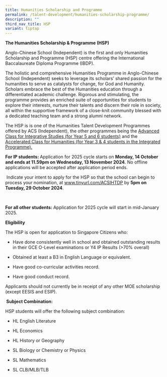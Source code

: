 ```yaml
---
title: Humanities Scholarship and Programme
permalink: /talent-development/humanities-scholarship-programme/
description: ""
third_nav_title: HSP
variant: tiptap
---
```

<p><strong>The Humanities Scholarship &amp; Programme (HSP)</strong>
</p>
<p>Anglo-Chinese School (Independent) is the first and only Humanities Scholarship
and Programme (HSP) centre offering the International Baccalaureate Diploma
Programme (IBDP).&nbsp;</p>
<p>The holistic and comprehensive Humanities Programme in Anglo-Chinese School
(Independent) seeks to leverage its scholars’ shared passion for the humanities
to serve as catalysts for change, for God and Humanity. Scholars embrace
the best of the Humanities education through a differentiated academic
challenge. Rigorous and stimulating, the programme provides an enriched
suite of opportunities for students to explore their interests, nurture
their talents and discern their role in society, all within the supportive
framework of a close-knit community blessed with a dedicated teaching team
and a strong alumni network.<strong>&nbsp;</strong>
</p>
<p>The HSP is is one of the Humanities Talent Development Programmes offered
by ACS (Independent), the other programmes being the <a href="https://www.acsindep.moe.edu.sg/advanced-class-for-integrative-studies/" rel="noopener noreferrer nofollow" target="_blank">Advanced Class for Integrative Studies (for Year 5 and 6 students)</a> and
the <a href="https://www.acsindep.moe.edu.sg/talent-development/accelerated-class-for-humanities-ach/" rel="noopener noreferrer nofollow" target="_blank">Accelerated Class for Humanities (for Year 3 &amp; 4 students in the Integrated Programme).</a>
</p>
<p><strong>For IP students:&nbsp;</strong>Application for 2025 cycle starts
on&nbsp;<strong>Monday, 14 October and ends at 11.59pm on Wednesday, 13 November 2024</strong>.
No offline applications will be accepted after application period ends.</p>
<p>&nbsp;Indicate your intent to apply for the HSP so that the school can
begin to process your nomination, at&nbsp;<a href="http://www.tinyurl.com/ACSIHTDP" rel="noopener noreferrer nofollow" target="_blank"><u>www.tinyurl.com/ACSIHTDP</u></a>&nbsp;by&nbsp;<strong>5pm on Tuesday, 29 October 2024</strong>.</p>
<p>&nbsp;</p>
<p><strong>For all other students:&nbsp;</strong>Application for 2025 cycle
will start in mid-January 2025.</p>
<p><strong>Eligibility</strong>
</p>
<p>The HSP is open for application to Singapore Citizens who:</p>
<ul data-tight="true" class="tight">
<li>
<p>Have done consistently well in school and obtained outstanding results
in their GCE O-Level examinations or Y4 IP Results (&gt;70% overall)</p>
</li>
<li>
<p>Obtained at least a B3 in English Language or equivalent.</p>
</li>
<li>
<p>Have good co-curricular activities record.</p>
</li>
<li>
<p>Have good conduct record.</p>
</li>
</ul>
<p>Applicants should not currently be in receipt of any other MOE scholarship
(except EESIS and ESIP).</p>
<p><strong>&nbsp;Subject Combination:</strong>
</p>
<p>HSP students will offer the following subject combination:</p>
<ul data-tight="true" class="tight">
<li>
<p>HL English Literature</p>
</li>
<li>
<p>HL Economics</p>
</li>
<li>
<p>HL History or Geography</p>
</li>
<li>
<p>SL Biology or Chemistry or Physics</p>
</li>
<li>
<p>SL Mathematics</p>
</li>
<li>
<p>SL CLB/MLB/TLB</p>
</li>
</ul>
<p></p>